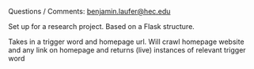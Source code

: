 Questions / Comments: benjamin.laufer@hec.edu

Set up for a research project. Based on a Flask structure. 

Takes in a trigger word and homepage url. Will crawl homepage website and any link on homepage and returns (live) instances of relevant trigger word
